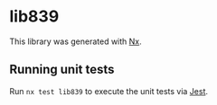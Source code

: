 # lib839

This library was generated with [Nx](https://nx.dev).

## Running unit tests

Run `nx test lib839` to execute the unit tests via [Jest](https://jestjs.io).
